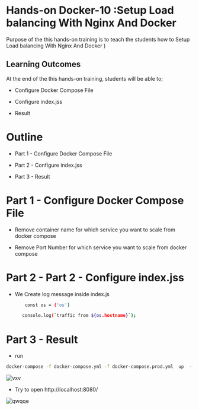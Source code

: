 # Hands-on Docker-10 :Setup Load balancing With Nginx And Docker 
 

Purpose of the this hands-on training is to teach the students how to Setup Load balancing With Nginx And Docker ) 

## Learning Outcomes

At the end of the this hands-on training, students will be able to;

- Configure Docker Compose File

- Configure index.jss

- Result


# Outline
- Part 1 - Configure Docker Compose File

- Part 2 - Configure index.jss

- Part 3 - Result 


# Part 1 - Configure Docker Compose File

- Remove container name for which service you want to scale from docker compose  

- Remove Port Number for which service you want to scale from docker compose

# Part 2 - Part 2 - Configure index.jss
  
- We Create log message inside index.js

```bash
       const os = ('os')
```
```bash
      console.log(`traffic from ${os.hostname}`);
```
 
# Part 3 - Result

- run
```bash
docker-compose -f docker-compose.yml -f docker-compose.prod.yml  up  --scale node-app=3
```


![vxv](https://user-images.githubusercontent.com/111190149/229319534-fda47f67-f492-4311-9ee6-26cc3402f356.jpg)

- Try to open http://localhost:8080/

![qwqqe](https://user-images.githubusercontent.com/111190149/229319554-ee959207-7b20-4020-8513-a8448851caa7.jpg)
